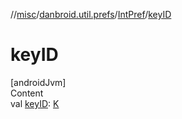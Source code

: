 //[misc](../../index.md)/[danbroid.util.prefs](../index.md)/[IntPref](index.md)/[keyID](key-i-d.md)



# keyID  
[androidJvm]  
Content  
val [keyID](key-i-d.md): [K](index.md)  



